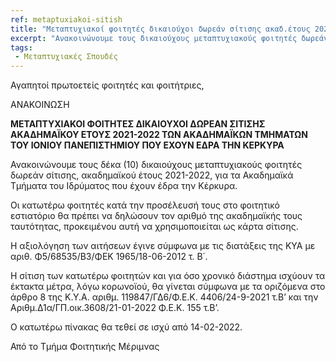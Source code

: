 ```yaml
---
ref: metaptuxiakoi-sitish
title: "Μεταπτυχιακοί φοιτητές δικαιούχοι δωρεάν σίτισης ακαδ.έτους 2021-2022, τμημάτων με έδρα την Κέρκυρα"
excerpt: "Ανακοινώνουμε τους δικαιούχους μεταπτυχιακούς φοιτητές δωρεάν σίτισης, ακαδημαϊκού έτους 2021-2022, για τα ακαδημαϊκά τμήματα του ιδρύματος που έχουν έδρα την Κέρκυρα."
tags: 
 - Μεταπτυχιακές Σπουδές
---
```



Αγαπητοί πρωτοετείς φοιτητές και φοιτήτριες,


ΑΝΑΚΟΙΝΩΣΗ

<b> ΜΕΤΑΠΤΥΧΙΑΚΟΙ ΦΟΙΤΗΤΕΣ ΔΙΚΑΙΟΥΧΟΙ ΔΩΡΕΑΝ ΣΙΤΙΣΗΣ
ΑΚΑΔΗΜΑΪΚΟΥ ΕΤΟΥΣ 2021-2022 ΤΩΝ ΑΚΑΔΗΜΑΪΚΩΝ ΤΜΗΜΑΤΩΝ ΤΟΥ ΙΟΝΙΟΥ ΠΑΝΕΠΙΣΤΗΜΙΟΥ ΠΟΥ ΕΧΟΥΝ ΕΔΡΑ ΤΗΝ ΚΕΡΚΥΡΑ </b>

 

Ανακοινώνουμε τους δέκα (10) δικαιούχους μεταπτυχιακούς φοιτητές δωρεάν σίτισης, ακαδημαϊκού έτους 2021-2022, για τα  Ακαδημαϊκά Τμήματα του Ιδρύματος που έχουν έδρα την Κέρκυρα.

Οι κατωτέρω φοιτητές κατά την προσέλευσή τους στο φοιτητικό εστιατόριο θα πρέπει να δηλώσουν τον αριθμό της ακαδημαϊκής τους ταυτότητας, προκειμένου αυτή να χρησιμοποιείται ως κάρτα σίτισης.

Η αξιολόγηση των αιτήσεων έγινε σύμφωνα με τις διατάξεις της ΚΥΑ με αριθ. Φ5/68535/Β3/ΦΕΚ 1965/18-06-2012 τ. Β΄.

Η σίτιση των κατωτέρω φοιτητών και για όσο χρονικό διάστημα ισχύουν τα έκτακτα μέτρα, λόγω κορωνοϊού, θα γίνεται σύμφωνα με τα οριζόμενα στο άρθρο 8 της Κ.Υ.Α. αριθμ. 119847/ΓΔ6/Φ.Ε.Κ. 4406/24-9-2021 τ.Β’ και την Αριθμ.Δ1α/ΓΠ.οικ.3608/21-01-2022 Φ.Ε.Κ. 155 τ.Β’.

 

Ο κατωτέρω πίνακας θα τεθεί σε ισχύ από 14-02-2022.

 



 

 

Από το Τμήμα Φοιτητικής Μέριμνας
